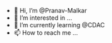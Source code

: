 - 👋 Hi, I’m @Pranav-Malkar
- 👀 I’m interested in ...
- 🌱 I’m currently learning @CDAC
- 📫 How to reach me ...

<!---
Pranav-Malkar/Pranav-Malkar is a ✨ special ✨ repository because its `README.md` (this file) appears on your GitHub profile.
You can click the Preview link to take a look at your changes.
--->
